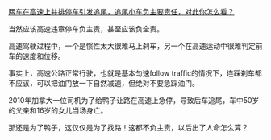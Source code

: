 [两车在高速上并排停车引发追尾，追尾小车负主要责任，对此你怎么看？](https://www.zhihu.com/question/434032959/answer/1634036530)

当然应该高速违章停车负主责，甚至应该负全责。

高速驾驶过程中，一个是惯性太大很难马上刹车，另一个在高速运动中很难判定前车的速度和位移。

事实上，高速公路正常行驶，也就是基本匀速follow traffic的情况下，连踩刹车都不应该，可以把油门放一下自然减速，但绝对不要急踩油门。

2010年加拿大一位司机为了给鸭子让路在高速上急停，导致后车追尾，车中50岁的父亲和16岁的女儿当场身亡。

那还是为了鸭子，这仅仅是为了找路！这都不负主责，以后出了人命怎么算？

  
  


